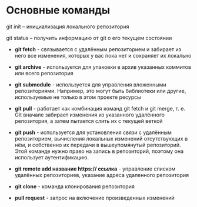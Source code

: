 # Основные команды

git init – инициализация локального репозитория

git status – получить информацию от git о его текущем состоянии

* **git fetch** - связывается с удалённым репозиторием и забирает из него все изменения, которых у вас пока нет и сохраняет их локально

* **git archive** - используется для упаковки в архив указанных коммитов или всего репозитория

* **git submodule** - используется для управления вложенными репозиториями. Например, это могут быть библиотеки или другие, используемые не только в этом проекте ресурсы

* **git pull** - работает как комбинация команд git fetch и git merge, т. е. Git вначале забирает изменения из указанного удалённого репозитория, а затем пытается слить их с текущей веткой

* **git push** - используется для установления связи с удалённым репозиторием, вычисления локальных изменений отсутствующих в нём, и собственно их передачи в вышеупомянутый репозиторий. Этой команде нужно право на запись в репозиторий, поэтому она использует аутентификацию.

* **git remote add название https:// ссылка** - управление списком удалённых репозиториев, указание адреса удаленного репозитория

* **git clone** - команда клонирования репозитория

* **pull request** - запрос на включение произведенных изменений